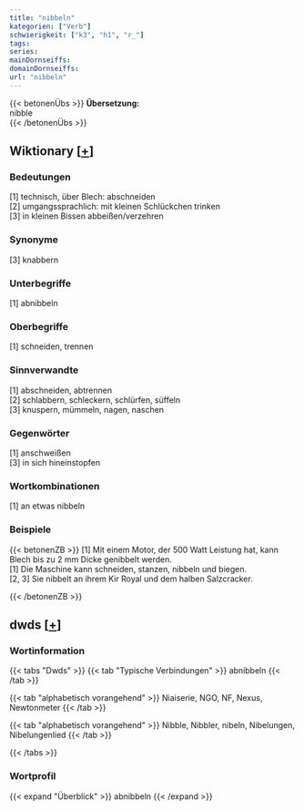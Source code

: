 ```yaml
---
title: "nibbeln"
kategorien: ["Verb"]
schwierigkeit: ["k3", "h1", "r_"]
tags:
series:
mainDornseiffs:
domainDornseiffs:
url: "nibbeln"
---
```


{{< betonenÜbs >}}
**Übersetzung:**  
nibble  
{{< /betonenÜbs >}}

## Wiktionary [[+](https://de.wiktionary.org/wiki/nibbeln)]

### Bedeutungen
[1] technisch, über Blech: abschneiden  
[2] umgangssprachlich: mit kleinen Schlückchen trinken  
[3] in kleinen Bissen abbeißen/verzehren  

### Synonyme
[3] knabbern  

### Unterbegriffe
[1] abnibbeln  

### Oberbegriffe
[1] schneiden, trennen  

### Sinnverwandte
[1] abschneiden, abtrennen  
[2] schlabbern, schleckern, schlürfen, süffeln  
[3] knuspern, mümmeln, nagen, naschen  

### Gegenwörter
[1] anschweißen  
[3] in sich hineinstopfen  

### Wortkombinationen
[1] an etwas nibbeln  

### Beispiele
{{< betonenZB >}}
[1] Mit einem Motor, der 500 Watt Leistung hat, kann Blech bis zu 2 mm Dicke genibbelt werden.  
[1] Die Maschine kann schneiden, stanzen, nibbeln und biegen.  
[2, 3] Sie nibbelt an ihrem Kir Royal und dem halben Salzcracker.  

{{< /betonenZB >}}


## dwds [[+](https://www.dwds.de/wb/nibbeln)]

### Wortinformation
{{< tabs "Dwds" >}}
{{< tab "Typische Verbindungen" >}}
abnibbeln
{{< /tab >}}

{{< tab "alphabetisch vorangehend" >}}
Niaiserie, NGO, NF, Nexus, Newtonmeter
{{< /tab >}}

{{< tab "alphabetisch vorangehend" >}}
Nibble, Nibbler, nibeln, Nibelungen, Nibelungenlied
{{< /tab >}}

{{< /tabs >}}

### Wortprofil
{{< expand "Überblick" >}} abnibbeln {{< /expand >}}

